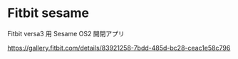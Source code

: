# Fitbit sesame

Fitbit versa3 用 Sesame OS2 開閉アプリ

https://gallery.fitbit.com/details/83921258-7bdd-485d-bc28-ceac1e58c796
